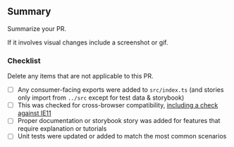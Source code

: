 ## Summary

Summarize your PR.

If it involves visual changes include a screenshot or gif.

### Checklist

Delete any items that are not applicable to this PR.

- [ ] Any consumer-facing exports were added to `src/index.ts` (and stories only import from `../src` except for test data & storybook)
- [ ] This was checked for cross-browser compatibility, [including a check against IE11](https://github.com/elastic/kibana/blob/master/CONTRIBUTING.md#cross-browser-compatibility)
- [ ] Proper documentation or storybook story was added for features that require explanation or tutorials
- [ ] Unit tests were updated or added to match the most common scenarios

